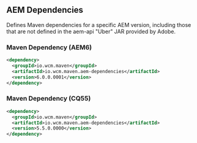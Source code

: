 ## AEM Dependencies

Defines Maven dependencies for a specific AEM version, including those that are not defined in the aem-api "Uber" JAR provided by Adobe.


### Maven Dependency (AEM6)

```xml
<dependency>
  <groupId>io.wcm.maven</groupId>
  <artifactId>io.wcm.maven.aem-dependencies</artifactId>
  <version>6.0.0.0001</version>
</dependency>
```

### Maven Dependency (CQ55)

```xml
<dependency>
  <groupId>io.wcm.maven</groupId>
  <artifactId>io.wcm.maven.aem-dependencies</artifactId>
  <version>5.5.0.0000</version>
</dependency>
```
